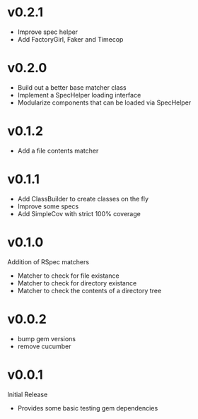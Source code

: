 # v0.2.1
  * Improve spec helper
  * Add FactoryGirl, Faker and Timecop

# v0.2.0
  * Build out a better base matcher class
  * Implement a SpecHelper loading interface
  * Modularize components that can be loaded via SpecHelper

# v0.1.2
  * Add a file contents matcher

# v0.1.1

  * Add ClassBuilder to create classes on the fly
  * Improve some specs
  * Add SimpleCov with strict 100% coverage

# v0.1.0

Addition of RSpec matchers
  * Matcher to check for file existance
  * Matcher to check for directory existance
  * Matcher to check the contents of a directory tree

# v0.0.2
  * bump gem versions
  * remove cucumber

# v0.0.1
  Initial Release

* Provides some basic testing gem dependencies
